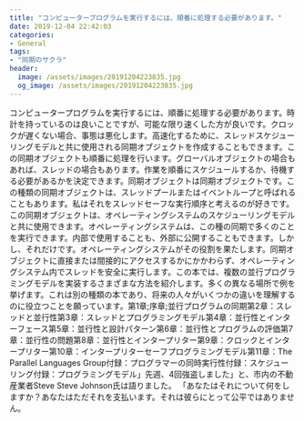 ```yaml
---
title: "コンピュータープログラムを実行するには、順番に処理する必要があります。"
date: 2019-12-04 22:42:03
categories:
- General
tags:
- "同期のサクラ"
header:
  image: /assets/images/20191204223835.jpg
  og_image: /assets/images/20191204223835.jpg
---
```


コンピュータープログラムを実行するには、順番に処理する必要があります。時計を持っているのは良いことですが、可能な限り速くした方が良いです。クロックが遅くない場合、事態は悪化します。高速化するために、スレッドスケジューリングモデルと共に使用される同期オブジェクトを作成することもできます。この同期オブジェクトも順番に処理を行います。グローバルオブジェクトの場合もあれば、スレッドの場合もあります。作業を順番にスケジュールするか、待機する必要があるかを決定できます。同期オブジェクトは同期オブジェクトです。この種類の同期オブジェクトは、スレッドプールまたはイベントループと呼ばれることもあります。私はそれをスレッドセーフな実行順序と考えるのが好きです。この同期オブジェクトは、オペレーティングシステムのスケジューリングモデルと共に使用できます。オペレーティングシステムは、この種の同期で多くのことを実行できます。内部で使用することも、外部に公開することもできます。しかし、それだけです。オペレーティングシステムがその役割を果たします。同期オブジェクトに直接または間接的にアクセスするかにかかわらず、オペレーティングシステム内でスレッドを安全に実行します。この本では、複数の並行プログラミングモデルを実装するさまざまな方法を紹介します。多くの異なる場所で例を挙げます。これは別の種類の本であり、将来の人々がいくつかの違いを理解するのに役立つことを願っています。第1章;序章;並行プログラムの同期第2章：スレッドと並行性第3章：スレッドとプログラミングモデル第4章：並行性とインターフェース第5章：並行性と設計パターン第6章：並行性とプログラムの評価第7章：並行性の問題第8章：並行性とインタープリター第9章：クロックとインタープリター第10章：インタープリターセーフプログラミングモデル第11章：The Parallel Languages Group付録：プログラマーの同時実行性付録：スケジューリング付録：プログラミングモデル」先週、4回強盗しました」と、市内の不動産業者Steve Steve Johnson氏は語りました。 「あなたはそれについて何をしますか？あなたはただそれを支払います。それは彼らにとって公平ではありません。
